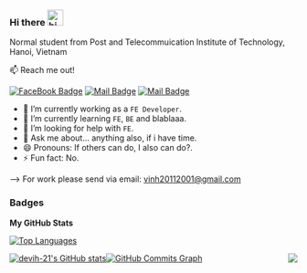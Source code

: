 ### Hi there <img src="https://user-images.githubusercontent.com/1303154/88677602-1635ba80-d120-11ea-84d8-d263ba5fc3c0.gif" width="28px" alt="hi">

Normal student from Post and Telecommuication Institute of Technology, Hanoi, Vietnam

:mailbox: Reach me out!

[![FaceBook Badge](https://img.shields.io/badge/-devih_21-0e76a8?style=flat&labelColor=0e76a8&logo=facebook&logoColor=white)](https://www.facebook.com/ptit.devih/) [![Mail Badge](https://img.shields.io/badge/-@__21_01-e84393?style=flat&labelColor=e84393&logo=instagram&logoColor=white)](https://www.instagram.com/__21_01/) [![Mail Badge](https://img.shields.io/badge/-devih_21-c0392b?style=flat&labelColor=c0392b&logo=gmail&logoColor=white)](mailto:vinh20112001@gmail.com)

- 🔭 I’m currently working as a `FE Developer`.
- 🌱 I’m currently learning `FE`, `BE` and blablaaa.
- 🤔 I’m looking for help with `FE`.
- 💬 Ask me about... anything also, if i have time.
- 😄 Pronouns: If others can do, I also can do?.
- ⚡ Fun fact: No.

--> For work please send via email: vinh20112001@gmail.com
### Badges

<b>My GitHub Stats</b>

<a href="https://github.com/devih-21" align="right"><img src="https://github-readme-stats.vercel.app/api/top-langs/?username=devih-21&langs_count=10&title_color=0891b2&text_color=ffffff&icon_color=0891b2&bg_color=1c1917&hide_border=true&locale=en&custom_title=Top%20%Languages" alt="Top Languages" /></a>

<a href="http://www.github.com/devih-21" style="float: left;"><img src="https://github-readme-stats.vercel.app/api?username=devih-21&show_icons=true&hide=&count_private=true&title_color=0891b2&text_color=ffffff&icon_color=0891b2&bg_color=1c1917&hide_border=true&show_icons=true" alt="devih-21's GitHub stats" /></a>

<a href="http://www.github.com/devih-21" style="float: right;"><img  src="https://github-readme-streak-stats.herokuapp.com/?user=devih-21&stroke=ffffff&background=1c1917&ring=0891b2&fire=0891b2&currStreakNum=ffffff&currStreakLabel=0891b2&sideNums=ffffff&sideLabels=ffffff&dates=ffffff&hide_border=true" /></a>

<a href="http://www.github.com/devih-21"><img src="https://activity-graph.herokuapp.com/graph?username=devih-21&bg_color=1c1917&color=ffffff&line=0891b2&point=ffffff&area_color=1c1917&area=true&hide_border=true&custom_title=GitHub%20Commits%20Graph" alt="GitHub Commits Graph" /></a>


